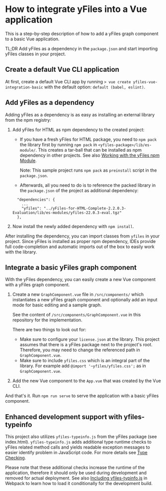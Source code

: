 # How to integrate yFiles into a Vue application

This is a step-by-step description of how to add a yFiles graph component to a basic Vue application.

TL;DR Add yFiles as a dependency in the `package.json` and start importing yFiles classes in your project.

## Create a default Vue CLI application

At first, create a default Vue CLI app by running `> vue create yfiles-vue-integration-basic` with the default option: `default (babel, eslint)`.

## Add yFiles as a dependency

Adding yFiles as a dependency is as easy as installing an external library from the npm registry:

1. Add yFiles for HTML as npm dependency to the created project:

   - If you have a fresh yFiles for HTML package, you need to `npm pack` the library first by running `npm pack` in `<yfiles-package>/lib/es-module/`. This creates a tar-ball that can be installed as npm dependency in other projects. See also [Working with the yFiles npm Module](https://docs.yworks.com/yfileshtml/#/dguide/yfiles_npm_module#yfiles_npm_module).

     Note: This sample project runs `npm pack` as `preinstall` script in the `package.json`.

   - Afterwards, all you need to do is to reference the packed library in the `package.json` of the project as additional dependency:

   ```
     "dependencies": {
       ...
       "yfiles": "../yFiles-for-HTML-Complete-2.2.0.3-Evaluation/lib/es-modules/yfiles-22.0.3-eval.tgz"
     },
   ```

2. Now install the newly added dependency with `npm install`.

After installing the dependency, you can import classes from `yfiles` in your project. Since yFiles is installed as proper npm dependency, IDEs provide full code-completion and automatic imports out of the box to easily work with the library.

## Integrate a basic yFiles graph component

With the yFiles dependency, you can easily create a new Vue component with a yFiles graph component.

1. Create a new `GraphComponent.vue` file in `/src/components/` which instantiates a new yFiles graph component and optionally add an input mode for basic editing and a sample graph.

   See the content of `/src/components/GraphComponent.vue` in this repository for the implementation.

   There are two things to look out for:

   - Make sure to configure your `license.json` at the library. This project assumes that there is a yFiles package next to the project's root. Therefore, you may need to change the referenced path in `GraphComponent.vue`.
   - Make sure to include `yfiles.css` which is an integral part of the library. For example add `@import '~yfiles/yfiles.css';` as in `GraphComponent.vue`.

2. Add the new Vue component to the `App.vue` that was created by the Vue CLI.

And that's it. Run `npm run serve` to serve the application with a basic yFiles component.

## Enhanced development support with yfiles-typeinfo

This project also utilizes `yfiles-typeinfo.js` from the yFiles package (see index.html). `yfiles-typeinfo.js` adds additional type runtime checks to yFiles related method calls and yields readable exception messages to easier identify problem in JavaScript code. For more details see [Type Checking](https://docs.yworks.com/yfileshtml/#/dguide/DevelopmentSupport#DevelopmentSupport-Checks).

Please note that these additional checks increase the runtime of the application, therefore it should only be used during development and removed for actual deployment. See also [Including yfiles-typinfo.js](https://docs.yworks.com/yfileshtml/#/dguide/deployment_toolkits#_including_yfiles_typeinfo_js) in Webpack to learn how to load it conditionally for the development build.
